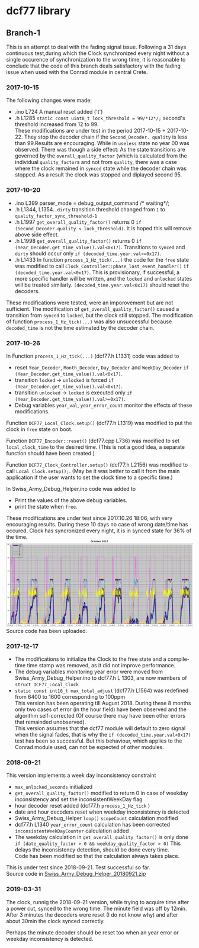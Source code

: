 # dcf77 library
## Branch-1 
This is an attempt to deal with the fading signal issue.
Following a 31 days continuous test,during which the Clock synchronized every night without a single occurence of synchronization to the wrong time, it is reasonable to conclude that the code of this branch deals satisfactory with the fading issue when used with the Conrad module in central Crete.
### 2017-10-15
The following changes were made:
-  .ino L724 A manual reset added ('t')
-  .h L1285 `static const uint8_t lock_threshold = 99/*12*/;` second's threshold increased from 12 to 99.  
These modifications are under test in the period 2017-10-15 ÷ 2017-10-22. They stop the decoder chain if the `Second_Decoder. quality` is less than 99.Results are encouraging. While in `useless` state no year 00 was observed. There was though a side effect: As the state transitions are governed by the `overall_quality_factor` (which is calculated from the individual `quality_factor`s and not from `quality`, there was a case where the clock remained in `synced` state while the decoder chain was stopped. As a result the clock was stopped and diplayed second 95.
### 2017-10-20
-  .ino L399 parser_mode = debug_output_command /* waiting*/;
-  .h L1344, L1354.. `dirty` transition threshold changed from `1` to `quality_factor_sync_threshold-1`
-  .h L1997 `get_overall_quality_factor()` returns 0 `if (Second_Decoder.quality < lock_threshold)`. It is hoped this will remove above  side effect.
-  .h L1998 `get_overall_quality_factor()` returns 0 `if (Year_Decoder.get_time_value().val<0x17)`. Transitions to `synced` and `dirty` should occur only  `if (decoded_time.year.val>=0x17)`.
-  .h L1433 In function `process_1_Hz_tick(...)` the code for the `free` state was modified to call `Clock_Controller::phase_lost_event_handler()` `if (decoded_time.year.val<0x17)`. This is provisionary, if successful, a more specific handler will be written, and the `locked` and `unlocked` states will be treated similarly. `(decoded_time.year.val<0x17)` should reset the decoders.
  
  These modifications were tested, were an imporovement but are not sufficient. The modification of `get_overall_quality_factor()` caused a transition from `synced` to `locked`, but the clock still stopped. The modification of function `process_1_Hz_tick(...)` was also unsuccessful because `decoded_time` is not the time estimated by the decoder chain.  
### 2017-10-26
  In Function `process_1_Hz_tick(...)` (dcf77.h L1331) code was added to
  -  reset `Year_Decoder`, `Month_Decoder`, `Day_Decoder` and `WeekDay_Decoder`  `if (Year_Decoder.get_time_value().val<0x17)`. 
  -  transition `locked` → `unlocked` is forced `if (Year_Decoder.get_time_value().val<0x17)`.
  -  transition `unlocked` → `locked` is executed only `if (Year_Decoder.get_time_value().val>=0x17)`.
  -  Debug variables `year_val`, `year_error_count` monitor the effects of these modifications. 
  
Function `DCF77_Local_Clock.setup()` (dcf77.h L1319) was modified to put the clock in `free` state on boot.

Function `DCF77_Encoder::reset()` (dcf77.cpp L736) was modified to set `local_clock_time` to the desired time. (This is not a good idea, a separate function should have been created.) 

  Function `DCF77_Clock_Controller.setup()` (dcf77.h L2156) was modified to call `Local_Clock.setup();`. (May be it was better to call it from the main application if the user wants to set the clock time to a specific time.)

In Swiss_Army_Debug_Helper.ino code was added to
  -  Print the values of the above debug variables.
  -  print the state when `free`. 
  
  These modifications are under test since 2017.10.26 18:06, with very encouraging results. During these 10 days no case of wrong date/time has occured. Clock has syncronized every night, it is in synced state for 36% of the time.
  ![a](https://github.com/nameoftherose/dcf77-leonardo_support/blob/master-1/logfiles/qf_2017-10-26.png)
  Source code has been uploaded.  
  ### 2017-12-17
-  The modifications to initialize the Clock to the free state and a compile-time time stamp was removed, as it did not improve performance.
- The debug variables monitoring year error were moved from Swiss_Army_Debug_Helper.ino to dcf77.h L 1303, are now members of `struct DCF77_Local_Clock` 
- `static const int16_t max_total_adjust` (dcf77.h L1564) was redefined from 6400 to 1600 corresponding to 100ppm  
This version has been operating till August 2018. During these 8 months only two cases of error (in the hour field) have been observed and the algorithm self-corrected (Of course there may have been other errors that remainded unobserved).  
This version assumes that  the dcf77 module will default to zero signal when the signal fades, that is why the `if (decoded_time.year.val<0x17)` test has been so successful. But this behaviour, which applies to the Conrad module used, can not be expected of other modules.

### 2018-09-21
This version implements a week day inconsistency constraint
- `max_unlocked_seconds` initialized
- `get_overall_quality_factor()` modified to return 0 in case of weekday inconsistency
   and set the inconsistentWeekDay flag
-  hour decoder reset added (dcf77.h `process_1_Hz_tick` )
-  date and hour decoders reset when weekday inconsistency is detected
-  Swiss_Army_Debug_Helper `loop()` `scopeCount` calculation modified
- dcf77.h L1340 `year_error_count` calculation has been corrected
   `inconsistentWeekDayCounter` calculation added
- The weekday calculation in `get_overall_quality_factor()` is only done
           `if (date_quality_factor > 0 && weekday_quality_factor > 0)`
   This delays the inconsistency detection, should be done every time.  
   Code has been modified so that the calculation always takes place.  

This is under test since 2018-09-21. Test successful so far.  
Source code in [Swiss_Army_Debug_Helper_20180921.zip](https://github.com/nameoftherose/dcf77-leonardo_support/blob/master-1/Swiss_Army_Debug_Helper_20180921.zip)

### 2019-03-31
The clock, runnig the 2018-09-21 version, while trying to acquire time after a power cut, synced to the wrong time. The minute field was off by 12min. After 3 minutes the decoders were reset (I do not know why) and after about 30min the clock synced correctly.

Perhaps the minute decoder should be reset too when an year error or weekday inconsistency is detected.
